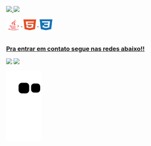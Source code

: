 <div>
  <a href="https://github.com/Dhalos20">
  <img height="180em" src="https://github-readme-stats.vercel.app/api?username=Dhalos20&show_icons=true&theme=dark&include_all_commits=true&count_private=true"/>
  <img height="180em" src="https://github-readme-stats.vercel.app/api/top-langs/?username=Dhalos20&layout=compact&langs_count=6&theme=dark"/>
</div>
<div style="display: inline_block"><br>
  <img align="center" alt="Java" height="30" width="40" src="https://raw.githubusercontent.com/devicons/devicon/master/icons/java/java-plain.svg">
  <img align="center" alt="HTML" height="30" width="40" src="https://raw.githubusercontent.com/devicons/devicon/master/icons/html5/html5-plain.svg">
  <img align="center" alt="CSS" height="30" width="40" src="https://raw.githubusercontent.com/devicons/devicon/master/icons/css3/css3-plain.svg">
  
</div>
 
 <br>
 
  ### Pra entrar em contato segue nas redes abaixo!!
 
<div> 
  
  <a href="https://www.instagram.com/daniel.halos/" target="_blank"><img src="https://img.shields.io/badge/-Instagram-%23E4405F?style=for-the-badge&logo=instagram&logoColor=white" target="_blank"></a>
  <a href = "mailto:danielhalosneto@gmail.com"><img src="https://img.shields.io/badge/-Gmail-%23333?style=for-the-badge&logo=gmail&logoColor=white" target="_blank"></a>
  
 
  ![Snake animation](https://github.com/Dhalos20/Dhalos20/blob/output/github-contribution-grid-snake.svg)

</div>
